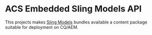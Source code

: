 ACS Embedded Sling Models API
==========================

This projects makes [Sling Models](http://sling.apache.org/documentation/bundles/models.html) bundles available a content package suitable for deployment on CQ/AEM.
